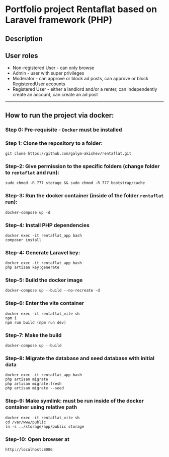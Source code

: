 # Portfolio project Rentaflat based on Laravel framework (PHP)

## Description

## User roles
- Non-registered User - can only browse
- Admin - user with super privileges
- Moderator - can approve or block ad posts, can approve or block RegisteredUser accounts
- Registered User - either a landlord and/or a renter, can independently create an account, can create an ad post

----------------------------------------------------
## How to run the project via docker:

### Step 0: Pre-requisite - `Docker` must be installed

### Step 1: Clone the repository to a folder:
``` git clone https://github.com/galym-akishev/rentaflat.git ``` 

### Step-2: Give permission to the specific folders (change folder to `rentaflat` and run):
``` sudo chmod -R 777 storage && sudo chmod -R 777 bootstrap/cache ```

### Step-3: Run the docker container (inside of the folder `rentaflat` run):
``` docker-compose up -d ```

### Step-4: Install PHP dependencies
``` docker exec -it rentaflat_app bash ``` <br>
``` composer install ```

### Step-4: Generate Laravel key:
``` docker exec -it rentaflat_app bash ``` <br>
``` php artisan key:generate ```

### Step-5: Build the docker image
``` docker-compose up --build --no-recreate -d ```

### Step-6: Enter the vite container
``` docker exec -it rentaflat_vite sh ``` <br>
``` npm i ``` <br>
``` npm run build (npm run dev) ``` <br>

### Step-7: Make the build
``` docker-compose up --build ```

### Step-8: Migrate the database and seed database with initial data
``` docker exec -it rentaflat_app bash ``` <br>
``` php artisan migrate ``` <br>
``` php artisan migrate:fresh ``` <br>
``` php artisan migrate --seed ``` <br>

### Step-9: Make symlink: must be run inside of the docker container using relative path
``` docker exec -it rentaflat_vite sh ``` <br>
``` cd /var/www/public ``` <br>
``` ln -s ../storage/app/public storage ```

### Step-10: Open browser at
``` http://localhost:8086 ```
